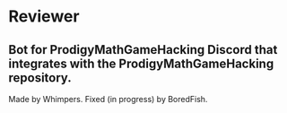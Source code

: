 # Reviewer
## Bot for ProdigyMathGameHacking Discord that integrates with the ProdigyMathGameHacking repository.
Made by Whimpers.
Fixed (in progress) by BoredFish.
